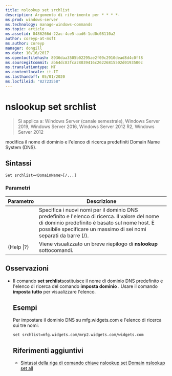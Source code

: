 ```yaml
---
title: nslookup set srchlist
description: Argomento di riferimento per * * * *-
ms.prod: windows-server
ms.technology: manage-windows-commands
ms.topic: article
ms.assetid: 8486266d-22ac-4ce5-aad6-1cd0c08110a2
author: coreyp-at-msft
ms.author: coreyp
manager: dongill
ms.date: 10/16/2017
ms.openlocfilehash: 8936daa3505b02295ae2f09c2910dead8d4c0ff8
ms.sourcegitcommit: ab64dc83fca28039416c26226815502d0193500c
ms.translationtype: MT
ms.contentlocale: it-IT
ms.lasthandoff: 05/01/2020
ms.locfileid: "82723558"
---
```

# <a name="nslookup-set-srchlist"></a>nslookup set srchlist

> Si applica a: Windows Server (canale semestrale), Windows Server 2019, Windows Server 2016, Windows Server 2012 R2, Windows Server 2012

modifica il nome di dominio e l'elenco di ricerca predefiniti Domain Name System (DNS).

## <a name="syntax"></a>Sintassi
```
Set srchlist=<DomainName>[/...]
```
### <a name="parameters"></a>Parametri

|    Parametro    |                                                                                        Descrizione                                                                                        |
|-----------------|-------------------------------------------------------------------------------------------------------------------------------------------------------------------------------------------|
|  <DomainName>   | Specifica i nuovi nomi per il dominio DNS predefinito e l'elenco di ricerca. Il valore del nome di dominio predefinito è basato sul nome host. È possibile specificare un massimo di sei nomi separati da barre (/). |
| {Help &#124;?} |                                                                   Viene visualizzato un breve riepilogo di **nslookup** sottocomandi.                                                                   |

## <a name="remarks"></a>Osservazioni
- Il comando **set srchlist**sostituisce il nome di dominio DNS predefinito e l'elenco di ricerca del comando **imposta dominio** . Usare il comando **imposta tutto** per visualizzare l'elenco.
  ## <a name="examples"></a>Esempi
  Per impostare il dominio DNS su mfg.widgets.com e l'elenco di ricerca sui tre nomi:
  ```
  set srchlist=mfg.widgets.com/mrp2.widgets.com/widgets.com
  ```
  ## <a name="additional-references"></a>Riferimenti aggiuntivi
  - [Sintassi della riga di comando chiave](command-line-syntax-key.md)
  [nslookup set Domain](nslookup-set-domain.md)
  [nslookup set all](nslookup-set-all.md)
